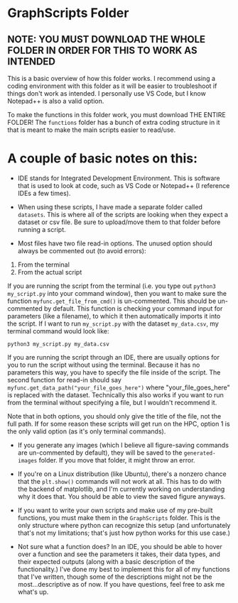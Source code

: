# GraphScripts Folder

## NOTE: YOU MUST DOWNLOAD THE WHOLE FOLDER IN ORDER FOR THIS TO WORK AS INTENDED

This is a basic overview of how this folder works. I recommend using a coding environment with this folder as it will be easier to troubleshoot if things don't work as intended. I personally use VS Code, but I know Notepad++ is also a valid option. 

To make the functions in this folder work, you must download THE ENTIRE FOLDER! The `functions` folder has a bunch of extra coding structure in it that is meant to make the main scripts easier to read/use.

# A couple of basic notes on this:

- IDE stands for Integrated Development Environment. This is software that is used to look at code, such as VS Code or Notepad++ (I reference IDEs a few times).

- When using these scripts, I have made a separate folder called `datasets`. This is where all of the scripts are looking when they expect a dataset or csv file. Be sure to upload/move them to that folder before running a script.

- Most files have two file read-in options. The unused option should always be commented out (to avoid errors):
1) From the terminal
2) From the actual script

If you are running the script from the terminal (i.e. you type out `python3 my_script.py` into your command window), then you want to make sure the function `myfunc.get_file_from_cmd()` is un-commented. This should be un-commented by default. This function is checking your command input for parameters (like a filename), to which it then automatically imports it into the script. If I want to run `my_script.py` with the dataset `my_data.csv`, my terminal command would look like:

`python3 my_script.py my_data.csv`

If you are running the script through an IDE, there are usually options for you to run the script without using the terminal. Because it has no parameters this way, you have to specify the file inside of the script. The second function for read-in should say `myfunc.get_data_path("your_file_goes_here")` where "your_file_goes_here" is replaced with the dataset. Technically this also works if you want to run from the terminal without specifying a file, but I wouldn't recommend it. 

Note that in both options, you should only give the title of the file, not the full path. If for some reason these scripts will get run on the HPC, option 1 is the only valid option (as it's only terminal commands).

- If you generate any images (which I believe all figure-saving commands are un-commented by default), they will be saved to the `generated-images` folder. If you move that folder, it might throw an error. 

- If you're on a Linux distribution (like Ubuntu), there's a nonzero chance that the `plt.show()` commands will not work at all. This has to do with the backend of matplotlib, and I'm currently working on understanding why it does that. You should be able to view the saved figure anyways.

- If you want to write your own scripts and make use of my pre-built functions, you must make them in the `GraphScripts` folder. This is the only structure where python can recognize this setup (and unfortunately that's not my limitations; that's just how python works for this use case.)

- Not sure what a function does? In an IDE, you should be able to hover over a function and see the parameters it takes, their data types, and their expected outputs (along with a basic description of the functionality.) I've done my best to implement this for all of my functions that I've written, though some of the descriptions might not be the most...descriptive as of now. If you have questions, feel free to ask me what's up.